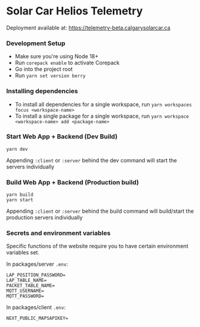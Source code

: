 # Solar Car Helios Telemetry

Deployment available at: https://telemetry-beta.calgarysolarcar.ca

### Development Setup
- Make sure you're using Node 18+
- Run `corepack enable` to activate Corepack
- Go into the project root
- Run `yarn set version berry`

### Installing dependencies

- To install all dependencies for a single workspace, run `yarn workspaces focus <workspace-name>`
- To install a single package for a single workspace, run `yarn workspace <workspace-name> add <package-name>`

### Start Web App + Backend (Dev Build)

```
yarn dev
```

Appending `:client` or `:server` behind the dev command will start the servers individually

### Build Web App + Backend (Production build)

```
yarn build
yarn start
```
Appending `:client` or `:server` behind the build command will build/start the production servers individually

### Secrets and environment variables

Specific functions of the website require you to have certain environment variables set.

In packages/server `.env`:

```
LAP_POSITION_PASSWORD=
LAP_TABLE_NAME=
PACKET_TABLE_NAME=
MQTT_USERNAME=
MQTT_PASSWORD=
```

In packages/client `.env`:


```
NEXT_PUBLIC_MAPSAPIKEY=
```
